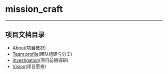 # mission_craft

------

## 项目文档目录

- [About](https://sysuswsad.github.io/mission_craft/Introduction.html)(项目概况)
- [Team profile](https://sysuswsad.github.io/mission_craft/Team.html)(团队组建与分工)
- [Investigation](https://sysuswsad.github.io/mission_craft/Investigation.html)(项目前期调研)
- [Vision](https://sysuswsad.github.io/mission_craft/Vision.html)(项目愿景)

